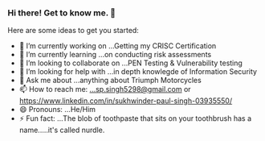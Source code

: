 ### Hi there! Get to know me. 👋


Here are some ideas to get you started:

- 🔭 I’m currently working on ...Getting my CRISC Certification
- 🌱 I’m currently learning ...on conducting risk assessments
- 👯 I’m looking to collaborate on ...PEN Testing & Vulnerability testing
- 🤔 I’m looking for help with ...in depth knowlegde of Information Security
- 💬 Ask me about ...anything about Triumph Motorcycles
- 📫 How to reach me: ...sp.singh5298@gmail.com or https://www.linkedin.com/in/sukhwinder-paul-singh-03935550/
- 😄 Pronouns: ...He/Him
- ⚡ Fun fact: ...The blob of toothpaste that sits on your toothbrush has a name.....it's called nurdle.

